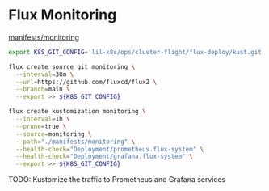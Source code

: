# Flux Monitoring

[manifests/monitoring](https://github.com/fluxcd/flux2/tree/main/manifests/monitoring)

```bash
export K8S_GIT_CONFIG='lil-k8s/ops/cluster-flight/flux-deploy/kust.git.monitor.yaml'

flux create source git monitoring \
  --interval=30m \
  --url=https://github.com/fluxcd/flux2 \
  --branch=main \
  --export >> ${K8S_GIT_CONFIG}

flux create kustomization monitoring \
  --interval=1h \
  --prune=true \
  --source=monitoring \
  --path="./manifests/monitoring" \
  --health-check="Deployment/prometheus.flux-system" \
  --health-check="Deployment/grafana.flux-system" \
  --export >> ${K8S_GIT_CONFIG}
```

TODO: Kustomize the traffic to Prometheus and Grafana services
